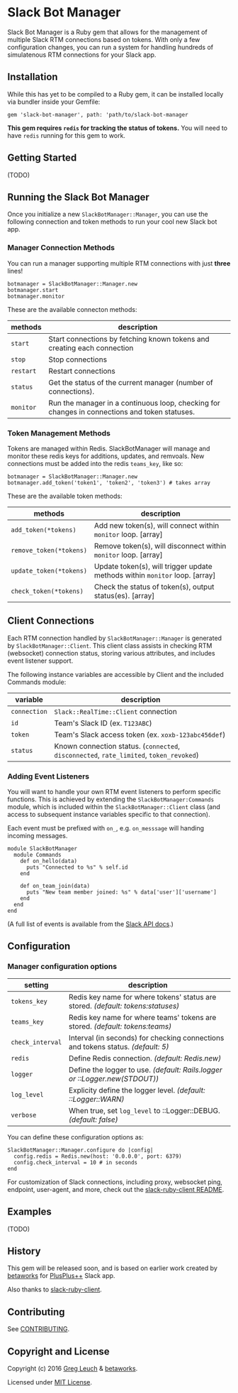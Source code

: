 # Slack Bot Manager

Slack Bot Manager is a Ruby gem that allows for the management of multiple Slack RTM connections based on tokens. With only a few configuration changes, you can run a system for handling hundreds of simulatenous RTM connections for your Slack app. 



## Installation

While this has yet to be compiled to a Ruby gem, it can be installed locally via bundler inside your Gemfile:

`gem 'slack-bot-manager', path: 'path/to/slack-bot-manager`

__**This gem requires `redis` for tracking the status of tokens.**__
You will need to have `redis` running for this gem to work.



## Getting Started

(TODO)



## Running the Slack Bot Manager

Once you initialize a new `SlackBotManager::Manager`, you can use the following connection and token methods to run your cool new Slack bot app.


### Manager Connection Methods

You can run a manager supporting multiple RTM connections with just __**three**__ lines!

```
botmanager = SlackBotManager::Manager.new
botmanager.start
botmanager.monitor
```

These are the available connecton methods:

methods     | description
------------|----------------------------------------------------------------------------------------------
`start`     | Start connections by fetching known tokens and creating each connection
`stop`      | Stop connections
`restart`   | Restart connections
`status`    | Get the status of the current manager (number of connections).
`monitor`   | Run the manager in a continuous loop, checking for changes in connections and token statuses.


### Token Management Methods

Tokens are managed within Redis. SlackBotManager will manage and monitor these redis keys for additions, updates, and remvoals. New connections must be added into the redis `teams_key`, like so:

```
botmanager = SlackBotManager::Manager.new
botmanager.add_token('token1', 'token2', 'token3') # takes array
```

These are the available token methods:

methods                 | description
------------------------|----------------------------------------------------------------------------
`add_token(*tokens)`    | Add new token(s), will connect within `monitor` loop. [array]
`remove_token(*tokens)` | Remove token(s), will disconnect within `monitor` loop. [array]
`update_token(*tokens)` | Update token(s), will trigger update methods within `monitor` loop. [array]
`check_token(*tokens)`  | Check the status of token(s), output status(es). [array]



## Client Connections

Each RTM connection handled by `SlackBotManager::Manager` is generated by `SlackBotManager::Client`. This client class assists in checking RTM (websocket) connection status, storing various attributes, and includes event listener support. 

The following instance variables are accessible by Client and the included Commands module:

variable      | description
--------------|----------------------------------------------------------------------------------------
`connection`  | `Slack::RealTime::Client`  connection
`id`          | Team's Slack ID (ex. `T123ABC`)
`token`       | Team's Slack access token (ex. `xoxb-123abc456def`)
`status`      | Known connection status. (`connected`, `disconnected`, `rate_limited`, `token_revoked`)


### Adding Event Listeners

You will want to handle your own RTM event listeners to perform specific functions. This is achieved by extending the `SlackBotManager:Commands` module, which is included within the `SlackBotManager::Client` class (and access to subsequent instance variables specific to that connection).

Each event must be prefixed with `on_`, e.g. `on_messsage` will handing incoming messages.

```
module SlackBotManager
  module Commands
    def on_hello(data)
      puts "Connected to %s" % self.id
    end

    def on_team_join(data)
      puts "New team member joined: %s" % data['user']['username']
    end
  end
end
```

(A full list of events is available from the [Slack API docs](https://api.slack.com/rtm#events).)



## Configuration

### Manager configuration options

setting           | description
------------------|-----------------------------------------------------------------------------------
`tokens_key`      | Redis key name for where tokens' status are stored. _(default: tokens:statuses)_
`teams_key`       | Redis key name for where teams' tokens are stored. _(default: tokens:teams)_
`check_interval`  | Interval (in seconds) for checking connections and tokens status. _(default: 5)_
`redis`           | Define Redis connection. _(default: Redis.new)_
`logger`          | Define the logger to use. _(default: Rails.logger or ::Logger.new(STDOUT))_
`log_level`       | Explicity define the logger level. _(default: ::Logger::WARN)_
`verbose`         | When true, set `log_level` to ::Logger::DEBUG. _(default: false)_

You can define these configuration options as:

```
SlackBotManager::Manager.configure do |config|
  config.redis = Redis.new(host: '0.0.0.0', port: 6379)
  config.check_interval = 10 # in seconds
end
```

For customization of Slack connections, including proxy, websocket ping, endpoint, user-agent, and more, check out the [slack-ruby-client README](https://github.com/dblock/slack-ruby-client/blob/master/README.md).



## Examples

(TODO)



## History

This gem will be released soon, and is based on earlier work created by [betaworks](https://betaworks.com) for [PlusPlus++](https://plusplus.chat) Slack app.

Also thanks to [slack-ruby-client](https://github.com/dblock/slack-ruby-client).



## Contributing

See [CONTRIBUTING](CONTRIBUTING.md).



## Copyright and License

Copyright (c) 2016 [Greg Leuch](https://gleu.ch) & [betaworks](https://betaworks.com).

Licensed under [MIT License](LICENSE.md).
